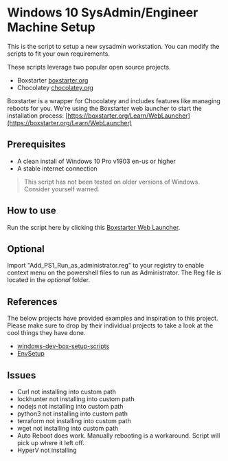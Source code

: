 # Windows 10 SysAdmin/Engineer Machine Setup
This is the script to setup a new sysadmin workstation. You can modify the scripts to fit your own requirements.

These scripts leverage two popular open source projects.

- Boxstarter [boxstarter.org](http://boxstarter.org)
- Chocolatey [chocolatey.org](http://chocolatey.org)

Boxstarter is a wrapper for Chocolatey and includes features like managing reboots for you. We're using the Boxstarter web launcher to start the installation process: [https://boxstarter.org/Learn/WebLauncher](https://boxstarter.org/Learn/WebLauncher)

 
## Prerequisites
- A clean install of Windows 10 Pro v1903 en-us or higher
- A stable internet connection

> This script has not been tested on older versions of Windows. Consider yourself warned.

## How to use
Run the script here by clicking this [Boxstarter Web Launcher](http://boxstarter.org/package/url?https://raw.githubusercontent.com/chrisrbmn/workstationbuilder/master/BaseBuild.ps1).

## Optional
Import "Add_PS1_Run_as_administrator.reg" to your registry to enable context menu on the powershell files to run as Administrator. The Reg file is located in the _optional_ folder.

## References
The below projects have provided examples and inspiration to this project. Please make sure to drop by their individual projects to take a look at the cool things they have done. 

-  [windows-dev-box-setup-scripts](https://github.com/microsoft/windows-dev-box-setup-scripts)
-  [EnvSetup](https://github.com/EdiWang/EnvSetup)

## Issues

- Curl not installing into custom path
- lockhunter not installing into custom path
- nodejs not installing into custom path
- python3 not installing into custom path
- terraform not installing into custom path
- wget not installing into custom path
- Auto Reboot does work. Manually rebooting is a workaround. Script will pick up where it left off.
- HyperV not installing
